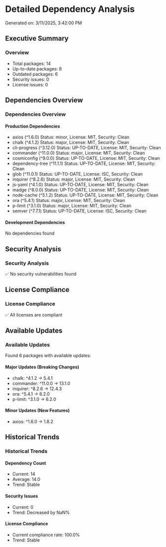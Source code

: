 
# Detailed Dependency Analysis
Generated on: 3/11/2025, 3:42:00 PM

## Executive Summary
### Overview
- Total packages: 14
- Up-to-date packages: 8
- Outdated packages: 6
- Security issues: 0
- License issues: 0


## Dependencies Overview
### Dependencies Overview

#### Production Dependencies
- axios (^1.6.0)
  Status: minor, License: MIT, Security: Clean
- chalk (^4.1.2)
  Status: major, License: MIT, Security: Clean
- cli-progress (^3.12.0)
  Status: UP-TO-DATE, License: MIT, Security: Clean
- commander (^11.0.0)
  Status: major, License: MIT, Security: Clean
- cosmiconfig (^9.0.0)
  Status: UP-TO-DATE, License: MIT, Security: Clean
- dependency-tree (^11.1.1)
  Status: UP-TO-DATE, License: MIT, Security: Clean
- glob (^11.0.1)
  Status: UP-TO-DATE, License: ISC, Security: Clean
- inquirer (^8.2.6)
  Status: major, License: MIT, Security: Clean
- js-yaml (^4.1.0)
  Status: UP-TO-DATE, License: MIT, Security: Clean
- madge (^8.0.0)
  Status: UP-TO-DATE, License: MIT, Security: Clean
- node-cache (^5.1.2)
  Status: UP-TO-DATE, License: MIT, Security: Clean
- ora (^5.4.1)
  Status: major, License: MIT, Security: Clean
- p-limit (^3.1.0)
  Status: major, License: MIT, Security: Clean
- semver (^7.7.1)
  Status: UP-TO-DATE, License: ISC, Security: Clean
#### Development Dependencies
No dependencies found


## Security Analysis
### Security Analysis

✅ No security vulnerabilities found


## License Compliance
### License Compliance

✅ All licenses are compliant


## Available Updates
### Available Updates

Found 6 packages with available updates:

#### Major Updates (Breaking Changes)
- chalk: ^4.1.2 → 5.4.1
- commander: ^11.0.0 → 13.1.0
- inquirer: ^8.2.6 → 12.4.3
- ora: ^5.4.1 → 8.2.0
- p-limit: ^3.1.0 → 6.2.0

#### Minor Updates (New Features)
- axios: ^1.6.0 → 1.8.2


## Historical Trends
### Historical Trends

#### Dependency Count
- Current: 14
- Average: 14.0
- Trend: Stable

#### Security Issues
- Current: 0
- Trend: Decreased by NaN%

#### License Compliance
- Current compliance rate: 100.0%
- Trend: Stable

    